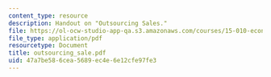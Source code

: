 ```yaml
---
content_type: resource
description: Handout on "Outsourcing Sales."
file: https://ol-ocw-studio-app-qa.s3.amazonaws.com/courses/15-010-economic-analysis-for-business-decisions-fall-2004/47a7be586cea5689ec4e6e12cfe97fe3_outsourcing_sale.pdf
file_type: application/pdf
resourcetype: Document
title: outsourcing_sale.pdf
uid: 47a7be58-6cea-5689-ec4e-6e12cfe97fe3
---
```

